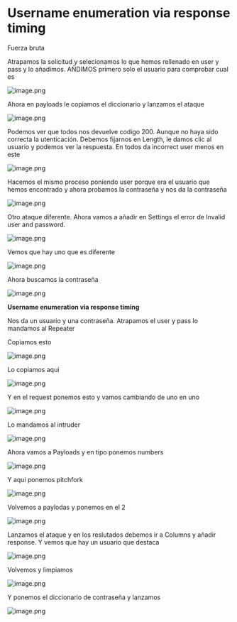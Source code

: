 # Username enumeration via response timing

Fuerza bruta 

Atrapamos la solicitud y selecionamos lo que hemos rellenado en user y pass y lo añadimos. AÑDIMOS primero solo el usuario para comprobar cual es

![image.png](image.png)

Ahora en payloads le copiamos el diccionario y lanzamos el ataque

![image.png](image%201.png)

Podemos ver que todos nos devuelve codigo 200. Aunque no haya sido correcta la utenticación. Debemos fijarnos en Length, le damos clic al usuario y podemos ver la respuesta. En todos da incorrect user menos en este

![image.png](image%202.png)

Hacemos el mismo proceso poniendo user porque era el usuario que hemos encontrado y ahora probamos la contraseña y nos da la contraseña

![image.png](image%203.png)

Otro ataque diferente. Ahora vamos a añadir en Settings el error de Invalid user and password.

![image.png](image%204.png)

Vemos que hay uno que es diferente

![image.png](image%205.png)

Ahora buscamos la contraseña

![image.png](image%206.png)

**Username enumeration via response timing**

Nos da un usuario y una contraseña. Atrapamos el user y pass lo mandamos al Repeater

Copiamos esto

![image.png](image%207.png)

Lo copiamos aqui

![image.png](image%208.png)

Y en el request ponemos esto y vamos cambiando de uno en uno

![image.png](image%209.png)

Lo mandamos al intruder

![image.png](image%2010.png)

Ahora vamos a Payloads y en tipo ponemos numbers

![image.png](image%2011.png)

Y aqui ponemos pitchfork

![image.png](image%2012.png)

Volvemos a paylodas y ponemos en el 2

![image.png](image%2013.png)

Lanzamos el ataque y en los reslutados debemos ir a Columns y añadir response. Y vemos que hay un usuario que destaca

![image.png](image%2014.png)

Volvemos y limpiamos

![image.png](image%2015.png)

Y ponemos el diccionario de contraseña y lanzamos

![image.png](image%2016.png)